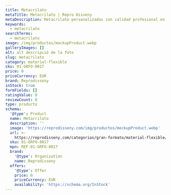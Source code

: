 ```yaml
---
title: Metacrilato
metaTitle: Metacrilato | Repro Disseny
metaDescription: Metacrilato personalizadas con calidad profesional en Cataluña.
keywords:
  - metacrilato
searchTerms:
  - metacrilato
image: /img/productos/mockupProduct.webp
galleryImages: []
alt: alt descripció de la foto
slug: metacrilato
category: material-flexible
sku: 01-GRFO-0017
price: 0
priceCurrency: EUR
brand: Reprodisseny
inStock: true
formFields: []
ratingValue: 0
reviewCount: 0
type: producto
schema:
  '@type': Product
  name: Metacrilato
  description: ''
  image: 'https://reprodisseny.com/img/productos/mockupProduct.webp'
  url: >-
    https://reprodisseny.com/categorias/gran-formato/material-flexible/metacrilato
  sku: 01-GRFO-0017
  mpn: REF-01-GRFO-0017
  brand:
    '@type': Organization
    name: Reprodisseny
  offers:
    '@type': Offer
    price: 0
    priceCurrency: EUR
    availability: 'https://schema.org/InStock'
---
```


